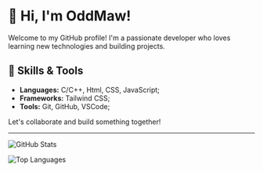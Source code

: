 # 👋 Hi, I'm OddMaw!

Welcome to my GitHub profile! I'm a passionate developer who loves learning new technologies and building projects.

## 🔧 Skills & Tools
- **Languages:**  C/C++, Html, CSS, JavaScript;
- **Frameworks:** Tailwind CSS;
- **Tools:** Git,  GitHub, VSCode;

Let's collaborate and build something together!

---
![GitHub Stats](https://github-readme-stats.vercel.app/api?username=oddmaw&show_icons=true&theme=radical)

![Top Languages](https://github-readme-stats.vercel.app/api/top-langs/?username=oddmaw&layout=compact&theme=radical)
